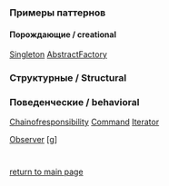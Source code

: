 ### Примеры паттернов

#### Порождающие / creational
[Singleton](creational/singleton.md)
[AbstractFactory](creational/afactory.md)


### Структурные / Structural


### Поведенческие / behavioral
[Chainofresponsibility](behavioral/cor.md)
[Command](behavioral/command.md)
[Iterator](behavioral/iterator.md)

[Observer](behavioral/observer.md)
[g]

#
[return to main page](../README.md)

